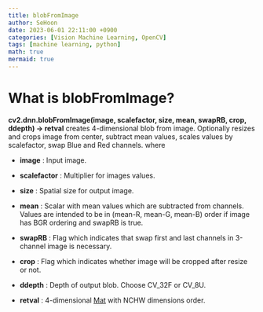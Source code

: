 ```yaml
---
title: blobFromImage
author: SeHoon
date: 2023-06-01 22:11:00 +0900
categories: [Vision Machine Learning, OpenCV]
tags: [machine learning, python]
math: true
mermaid: true
---
```


# What is blobFromImage?
**cv2.dnn.blobFromImage(image, scalefactor, size, mean, swapRB, crop, ddepth) -> retval** creates 4-dimensional blob from image. Optionally resizes and crops image from center, subtract mean values, scales values by scalefactor, swap Blue and Red channels. where<br>

+ **image** : Input image.

+ **scalefactor** : Multiplier for images values.

+ **size** : Spatial size for output image.

+ **mean** : Scalar with mean values which are subtracted from channels. Values are intended to be in (mean-R, mean-G, mean-B) order if image has BGR ordering and swapRB is true.

+ **swapRB** : Flag which indicates that swap first and last channels in 3-channel image is necessary.

+ **crop** : Flag which indicates whether image will be cropped after resize or not.

+ **ddepth** : Depth of output blob. Choose CV_32F or CV_8U.

+ **retval** : 4-dimensional [Mat](https://docs.opencv.org/4.x/d3/d63/classcv_1_1Mat.html) with NCHW dimensions order.

